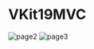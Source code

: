 # VKit19MVC

![page2](https://github.com/vahid454/VKit19MVC/assets/49084602/942ce61c-faba-4eb4-93fe-50ba39e5313d)
![page3](https://github.com/vahid454/VKit19MVC/assets/49084602/676b0b98-865f-45c0-9b45-3b44baa32bd3)
